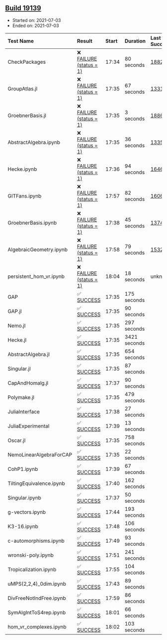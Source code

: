 ## [Build 19139](https://oscarci.mathematik.uni-kl.de/job/oscar/19139/)

* Started on: 2021-07-03
* Ended on: 2021-07-03

| Test Name    | Result | Start | Duration | Last Success | First Failure |
|:-------------|:-------|:------|:---------|:-------------|:--------------|
| CheckPackages | ❌ [FAILURE (status = 1)](https://oscarci.mathematik.uni-kl.de/job/oscar/19139/artifact/logs/build-19139/CheckPackages.log) | 17:34 | 80 seconds | [18822](https://oscarci.mathematik.uni-kl.de/job/oscar/18822/) | [18823](https://oscarci.mathematik.uni-kl.de/job/oscar/18823/) |
| GroupAtlas.jl | ❌ [FAILURE (status = 1)](https://oscarci.mathematik.uni-kl.de/job/oscar/19139/artifact/logs/build-19139/GroupAtlas.jl.log) | 17:35 | 67 seconds | [13311](https://oscarci.mathematik.uni-kl.de/job/oscar/13311/) | [13312](https://oscarci.mathematik.uni-kl.de/job/oscar/13312/) |
| GroebnerBasis.jl | ❌ [FAILURE (status = 1)](https://oscarci.mathematik.uni-kl.de/job/oscar/19139/artifact/logs/build-19139/GroebnerBasis.jl.log) | 17:35 | 3 seconds | [18864](https://oscarci.mathematik.uni-kl.de/job/oscar/18864/) | [18865](https://oscarci.mathematik.uni-kl.de/job/oscar/18865/) |
| AbstractAlgebra.ipynb | ❌ [FAILURE (status = 1)](https://oscarci.mathematik.uni-kl.de/job/oscar/19139/artifact/logs/build-19139/AbstractAlgebra.ipynb.log) | 17:35 | 36 seconds | [13355](https://oscarci.mathematik.uni-kl.de/job/oscar/13355/) | [13356](https://oscarci.mathematik.uni-kl.de/job/oscar/13356/) |
| Hecke.ipynb | ❌ [FAILURE (status = 1)](https://oscarci.mathematik.uni-kl.de/job/oscar/19139/artifact/logs/build-19139/Hecke.ipynb.log) | 17:36 | 94 seconds | [16463](https://oscarci.mathematik.uni-kl.de/job/oscar/16463/) | [16464](https://oscarci.mathematik.uni-kl.de/job/oscar/16464/) |
| GITFans.ipynb | ❌ [FAILURE (status = 1)](https://oscarci.mathematik.uni-kl.de/job/oscar/19139/artifact/logs/build-19139/GITFans.ipynb.log) | 17:57 | 82 seconds | [16068](https://oscarci.mathematik.uni-kl.de/job/oscar/16068/) | [16069](https://oscarci.mathematik.uni-kl.de/job/oscar/16069/) |
| GroebnerBasis.ipynb | ❌ [FAILURE (status = 1)](https://oscarci.mathematik.uni-kl.de/job/oscar/19139/artifact/logs/build-19139/GroebnerBasis.ipynb.log) | 17:38 | 45 seconds | [13748](https://oscarci.mathematik.uni-kl.de/job/oscar/13748/) | [13749](https://oscarci.mathematik.uni-kl.de/job/oscar/13749/) |
| AlgebraicGeometry.ipynb | ❌ [FAILURE (status = 1)](https://oscarci.mathematik.uni-kl.de/job/oscar/19139/artifact/logs/build-19139/AlgebraicGeometry.ipynb.log) | 17:58 | 79 seconds | [15322](https://oscarci.mathematik.uni-kl.de/job/oscar/15322/) | [15323](https://oscarci.mathematik.uni-kl.de/job/oscar/15323/) |
| persistent_hom_vr.ipynb | ❌ [FAILURE (status = 1)](https://oscarci.mathematik.uni-kl.de/job/oscar/19139/artifact/logs/build-19139/persistent_hom_vr.ipynb.log) | 18:04 | 18 seconds | unknown | unknown |
| GAP | ✅ [SUCCESS](https://oscarci.mathematik.uni-kl.de/job/oscar/19139/artifact/logs/build-19139/GAP.log) | 17:35 | 175 seconds |  |  |
| GAP.jl | ✅ [SUCCESS](https://oscarci.mathematik.uni-kl.de/job/oscar/19139/artifact/logs/build-19139/GAP.jl.log) | 17:35 | 90 seconds |  |  |
| Nemo.jl | ✅ [SUCCESS](https://oscarci.mathematik.uni-kl.de/job/oscar/19139/artifact/logs/build-19139/Nemo.jl.log) | 17:35 | 297 seconds |  |  |
| Hecke.jl | ✅ [SUCCESS](https://oscarci.mathematik.uni-kl.de/job/oscar/19139/artifact/logs/build-19139/Hecke.jl.log) | 17:35 | 3421 seconds |  |  |
| AbstractAlgebra.jl | ✅ [SUCCESS](https://oscarci.mathematik.uni-kl.de/job/oscar/19139/artifact/logs/build-19139/AbstractAlgebra.jl.log) | 17:35 | 654 seconds |  |  |
| Singular.jl | ✅ [SUCCESS](https://oscarci.mathematik.uni-kl.de/job/oscar/19139/artifact/logs/build-19139/Singular.jl.log) | 17:35 | 87 seconds |  |  |
| CapAndHomalg.jl | ✅ [SUCCESS](https://oscarci.mathematik.uni-kl.de/job/oscar/19139/artifact/logs/build-19139/CapAndHomalg.jl.log) | 17:37 | 90 seconds |  |  |
| Polymake.jl | ✅ [SUCCESS](https://oscarci.mathematik.uni-kl.de/job/oscar/19139/artifact/logs/build-19139/Polymake.jl.log) | 17:35 | 479 seconds |  |  |
| JuliaInterface | ✅ [SUCCESS](https://oscarci.mathematik.uni-kl.de/job/oscar/19139/artifact/logs/build-19139/JuliaInterface.log) | 17:38 | 27 seconds |  |  |
| JuliaExperimental | ✅ [SUCCESS](https://oscarci.mathematik.uni-kl.de/job/oscar/19139/artifact/logs/build-19139/JuliaExperimental.log) | 17:39 | 13 seconds |  |  |
| Oscar.jl | ✅ [SUCCESS](https://oscarci.mathematik.uni-kl.de/job/oscar/19139/artifact/logs/build-19139/Oscar.jl.log) | 17:35 | 758 seconds |  |  |
| NemoLinearAlgebraForCAP | ✅ [SUCCESS](https://oscarci.mathematik.uni-kl.de/job/oscar/19139/artifact/logs/build-19139/NemoLinearAlgebraForCAP.log) | 17:35 | 22 seconds |  |  |
| CohP1.ipynb | ✅ [SUCCESS](https://oscarci.mathematik.uni-kl.de/job/oscar/19139/artifact/logs/build-19139/CohP1.ipynb.log) | 17:39 | 67 seconds |  |  |
| TiltingEquivalence.ipynb | ✅ [SUCCESS](https://oscarci.mathematik.uni-kl.de/job/oscar/19139/artifact/logs/build-19139/TiltingEquivalence.ipynb.log) | 17:40 | 162 seconds |  |  |
| Singular.ipynb | ✅ [SUCCESS](https://oscarci.mathematik.uni-kl.de/job/oscar/19139/artifact/logs/build-19139/Singular.ipynb.log) | 17:37 | 50 seconds |  |  |
| g-vectors.ipynb | ✅ [SUCCESS](https://oscarci.mathematik.uni-kl.de/job/oscar/19139/artifact/logs/build-19139/g-vectors.ipynb.log) | 17:44 | 193 seconds |  |  |
| K3-16.ipynb | ✅ [SUCCESS](https://oscarci.mathematik.uni-kl.de/job/oscar/19139/artifact/logs/build-19139/K3-16.ipynb.log) | 17:48 | 106 seconds |  |  |
| c-automorphisms.ipynb | ✅ [SUCCESS](https://oscarci.mathematik.uni-kl.de/job/oscar/19139/artifact/logs/build-19139/c-automorphisms.ipynb.log) | 17:49 | 93 seconds |  |  |
| wronski-poly.ipynb | ✅ [SUCCESS](https://oscarci.mathematik.uni-kl.de/job/oscar/19139/artifact/logs/build-19139/wronski-poly.ipynb.log) | 17:51 | 241 seconds |  |  |
| Tropicalization.ipynb | ✅ [SUCCESS](https://oscarci.mathematik.uni-kl.de/job/oscar/19139/artifact/logs/build-19139/Tropicalization.ipynb.log) | 17:55 | 104 seconds |  |  |
| uMPS(2,2,4)_0dim.ipynb | ✅ [SUCCESS](https://oscarci.mathematik.uni-kl.de/job/oscar/19139/artifact/logs/build-19139/uMPS-2-2-4-_0dim.ipynb.log) | 17:43 | 89 seconds |  |  |
| DivFreeNotIndFree.ipynb | ✅ [SUCCESS](https://oscarci.mathematik.uni-kl.de/job/oscar/19139/artifact/logs/build-19139/DivFreeNotIndFree.ipynb.log) | 17:59 | 86 seconds |  |  |
| SymAlgIntToS4rep.ipynb | ✅ [SUCCESS](https://oscarci.mathematik.uni-kl.de/job/oscar/19139/artifact/logs/build-19139/SymAlgIntToS4rep.ipynb.log) | 18:01 | 66 seconds |  |  |
| hom_vr_complexes.ipynb | ✅ [SUCCESS](https://oscarci.mathematik.uni-kl.de/job/oscar/19139/artifact/logs/build-19139/hom_vr_complexes.ipynb.log) | 18:02 | 103 seconds |  |  |
